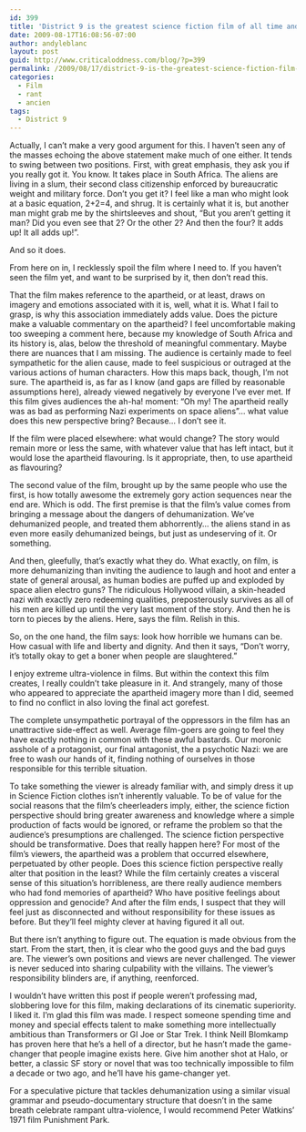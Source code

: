 ```yaml
---
id: 399
title: 'District 9 is the greatest science fiction film of all time and here&#8217;s why'
date: 2009-08-17T16:08:56-07:00
author: andyleblanc
layout: post
guid: http://www.criticaloddness.com/blog/?p=399
permalink: /2009/08/17/district-9-is-the-greatest-science-fiction-film-of-all-time-and-heres-why/
categories:
  - Film
  - rant
  - ancien
tags:
  - District 9
---
```

Actually, I can&#8217;t make a very good argument for this. I haven&#8217;t seen any of the masses echoing the above statement make much of one either. It tends to swing between two positions. First, with great emphasis, they ask you if you really got it. You know. It takes place in South Africa. The aliens are living in a slum, their second class citizenship enforced by bureaucratic weight and military force. Don&#8217;t you get it? I feel like a man who might look at a basic equation, 2+2=4, and shrug. It is certainly what it is, but another man might grab me by the shirtsleeves and shout, &#8220;But you aren&#8217;t getting it man? Did you even see that 2? Or the other 2? And then the four? It adds up! It all adds up!&#8221;.

And so it does.

From here on in, I recklessly spoil the film where I need to. If you haven&#8217;t seen the film yet, and want to be surprised by it, then don&#8217;t read this.

<!--more-->


That the film makes reference to the apartheid, or at least, draws on imagery and emotions associated with it is, well, what it is. What I fail to grasp, is why this association immediately adds value. Does the picture make a valuable commentary on the apartheid? I feel uncomfortable making too sweeping a comment here, because my knowledge of South Africa and its history is, alas, below the threshold of meaningful commentary. Maybe there are nuances that I am missing. The audience is certainly made to feel sympathetic for the alien cause, made to feel suspicious or outraged at the various actions of human characters. How this maps back, though, I&#8217;m not sure. The apartheid is, as far as I know (and gaps are filled by reasonable assumptions here), already viewed negatively by everyone I&#8217;ve ever met. If this film gives audiences the ah-ha! moment: &#8220;Oh my! The apartheid really was as bad as performing Nazi experiments on space aliens&#8221;&#8230; what value does this new perspective bring? Because&#8230; I don&#8217;t see it.

If the film were placed elsewhere: what would change? The story would remain more or less the same, with whatever value that has left intact, but it would lose the apartheid flavouring. Is it appropriate, then, to use apartheid as flavouring?

The second value of the film, brought up by the same people who use the first, is how totally awesome the extremely gory action sequences near the end are. Which is odd. The first premise is that the film&#8217;s value comes from bringing a message about the dangers of dehumanization. We&#8217;ve dehumanized people, and treated them abhorrently&#8230; the aliens stand in as even more easily dehumanized beings, but just as undeserving of it. Or something.

And then, gleefully, that&#8217;s exactly what they do. What exactly, on film, is more dehumanizing than inviting the audience to laugh and hoot and enter a state of general arousal, as human bodies are puffed up and exploded by space alien electro guns? The ridiculous Hollywood villain, a skin-headed nazi with exactly zero redeeming qualities, preposterously survives as all of his men are killed up until the very last moment of the story. And then he is torn to pieces by the aliens. Here, says the film. Relish in this.

So, on the one hand, the film says: look how horrible we humans can be. How casual with life and liberty and dignity. And then it says, &#8220;Don&#8217;t worry, it&#8217;s totally okay to get a boner when people are slaughtered.&#8221;

I enjoy extreme ultra-violence in films. But within the context this film creates, I really couldn&#8217;t take pleasure in it. And strangely, many of those who appeared to appreciate the apartheid imagery more than I did, seemed to find no conflict in also loving the final act gorefest.

The complete unsympathetic portrayal of the oppressors in the film has an unattractive side-effect as well. Average film-goers are going to feel they have exactly nothing in common with these awful bastards. Our moronic asshole of a protagonist, our final antagonist, the a psychotic Nazi: we are free to wash our hands of it, finding nothing of ourselves in those responsible for this terrible situation.

To take something the viewer is already familiar with, and simply dress it up in Science Fiction clothes isn&#8217;t inherently valuable. To be of value for the social reasons that the film&#8217;s cheerleaders imply, either, the science fiction perspective should bring greater awareness and knowledge where a simple production of facts would be ignored, or reframe the problem so that the audience&#8217;s presumptions are challenged. The science fiction perspective should be transformative. Does that really happen here? For most of the film&#8217;s viewers, the apartheid was a problem that occurred elsewhere, perpetuated by other people. Does this science fiction perspective really alter that position in the least? While the film certainly creates a visceral sense of this situation&#8217;s horribleness, are there really audience members who had fond memories of apartheid? Who have positive feelings about oppression and genocide? And after the film ends, I suspect that they will feel just as disconnected and without responsibility for these issues as before. But they&#8217;ll feel mighty clever at having figured it all out.

But there isn&#8217;t anything to figure out. The equation is made obvious from the start. From the start, then, it is clear who the good guys and the bad guys are. The viewer&#8217;s own positions and views are never challenged. The viewer is never seduced into sharing culpability with the villains. The viewer&#8217;s responsibility blinders are, if anything, reenforced.

I wouldn&#8217;t have written this post if people weren&#8217;t professing mad, slobbering love for this film, making declarations of its cinematic superiority. I liked it. I&#8217;m glad this film was made. I respect someone spending time and money and special effects talent to make something more intellectually ambitious than Transformers or GI Joe or Star Trek. I think Neill Blomkamp has proven here that he&#8217;s a hell of a director, but he hasn&#8217;t made the game-changer that people imagine exists here. Give him another shot at Halo, or better, a classic SF story or novel that was too technically impossible to film a decade or two ago, and he&#8217;ll have his game-changer yet.

For a speculative picture that tackles dehumanization using a similar visual grammar and pseudo-documentary structure that doesn&#8217;t in the same breath celebrate rampant ultra-violence, I would recommend Peter Watkins&#8217; 1971 film Punishment Park.
